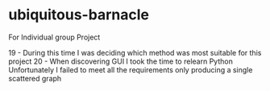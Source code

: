 # ubiquitous-barnacle
For Individual group Project

19 - During this time I was deciding which method was most suitable for this project
20 - When discovering GUI I took the time to relearn Python
Unfortunately I failed to meet all the requirements only producing a single scattered graph
